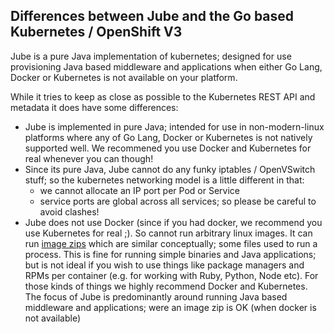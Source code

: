 ## Differences between Jube and the Go based Kubernetes / OpenShift V3

Jube is a pure Java implementation of kubernetes; designed for use provisioning Java based middleware and applications when either Go Lang, Docker or Kubernetes is not available on your platform.

While it tries to keep as close as possible to the Kubernetes REST API and metadata it does have some differences:

* Jube is implemented in pure Java; intended for use in non-modern-linux platforms where any of Go Lang, Docker or Kubernetes is not natively supported well. We recommened you use Docker and Kubernetes for real whenever you can though!
* Since its pure Java, Jube cannot do any funky iptables / OpenVSwitch stuff; so the kubernetes networking model is a little different in that:
  * we cannot allocate an IP port per Pod or Service
  * service ports are global across all services; so please be careful to avoid clashes!
* Jube does not use Docker (since if you had docker, we recommend you use Kubernetes for real ;). So cannot run arbitrary linux images. It can run [image zips](imageZips.html) which are similar conceptually; some files used to run a process. This is fine for running simple binaries and Java applications; but is not ideal if you wish to use things like package managers and RPMs per container (e.g. for working with Ruby, Python, Node etc). For those kinds of things we highly recommend Docker and Kubernetes. The focus of Jube is predominantly around running Java based middleware and applications; were an image zip is OK (when docker is not available)
